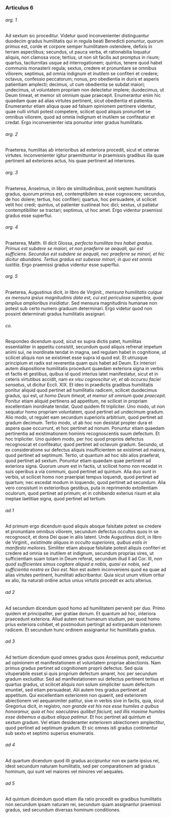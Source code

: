 ### Articulus 6

###### arg. 1
Ad sextum sic proceditur. Videtur quod inconvenienter distinguantur duodecim gradus humilitatis qui in regula beati Benedicti ponuntur, quorum primus est, corde et corpore semper humilitatem ostendere, defixis in terram aspectibus; secundus, ut pauca verba, et rationabilia loquatur aliquis, non clamosa voce; tertius, ut non sit facilis aut promptus in risum; quartus, taciturnitas usque ad interrogationem; quintus, tenere quod habet communis monasterii regula; sextus, credere et pronuntiare se omnibus viliorem; septimus, ad omnia indignum et inutilem se confiteri et credere; octavus, confessio peccatorum; nonus, pro obedientia in duris et asperis patientiam amplecti; decimus, ut cum obedientia se subdat maiori; undecimus, ut voluntatem propriam non delectetur implere; duodecimus, ut Deum timeat, et memor sit omnium quae praecepit. Enumerantur enim hic quaedam quae ad alias virtutes pertinent, sicut obedientia et patientia. Enumerantur etiam aliqua quae ad falsam opinionem pertinere videntur, quae nulli virtuti potest competere, scilicet quod aliquis pronuntiet se omnibus viliorem, quod ad omnia indignum et inutilem se confiteatur et credat. Ergo inconvenienter ista ponuntur inter gradus humilitatis.

###### arg. 2
Praeterea, humilitas ab interioribus ad exteriora procedit, sicut et ceterae virtutes. Inconvenienter igitur praemittuntur in praemissis gradibus illa quae pertinent ad exteriores actus, his quae pertinent ad interiores.

###### arg. 3
Praeterea, Anselmus, in libro de similitudinibus, ponit septem humilitatis gradus, quorum primus est, contemptibilem se esse cognoscere; secundus, de hoc dolere; tertius, hoc confiteri; quartus, hoc persuadere, ut scilicet velit hoc credi; quintus, ut patienter sustineat hoc dici; sextus, ut patiatur contemptibiliter se tractari; septimus, ut hoc amet. Ergo videntur praemissi gradus esse superflui.

###### arg. 4
Praeterea, Matth. III dicit Glossa, *perfecta humilitas tres habet gradus. Primus est subdere se maiori, et non praeferre se aequali, qui est sufficiens. Secundus est subdere se aequali, nec praeferre se minori, et hic dicitur abundans. Tertius gradus est subesse minori, in quo est omnis iustitia*. Ergo praemissi gradus videntur esse superflui.

###### arg. 5
Praeterea, Augustinus dicit, in libro de Virginit., *mensura humilitatis cuique ex mensura ipsius magnitudinis data est, cui est periculosa superbia, quae amplius amplioribus insidiatur*. Sed mensura magnitudinis humanae non potest sub certo numero graduum determinari. Ergo videtur quod non possint determinati gradus humilitatis assignari.

###### co.
Respondeo dicendum quod, sicut ex supra dictis patet, humilitas essentialiter in appetitu consistit, secundum quod aliquis refrenat impetum animi sui, ne inordinate tendat in magna, sed regulam habet in cognitione, ut scilicet aliquis non se existimet esse supra id quod est. Et utriusque principium et radix est reverentia quam quis habet ad Deum. Ex interiori autem dispositione humilitatis procedunt quaedam exteriora signa in verbis et factis et gestibus, quibus id quod interius latet manifestatur, sicut et in ceteris virtutibus accidit, nam *ex visu cognoscitur vir, et ab occursu faciei sensatus*, ut dicitur Eccli. XIX. Et ideo in praedictis gradibus humilitatis ponitur aliquid quod pertinet ad humilitatis radicem, scilicet duodecimus gradus, qui est, *ut homo Deum timeat, et memor sit omnium quae praecepit*. Ponitur etiam aliquid pertinens ad appetitum, ne scilicet in propriam excellentiam inordinate tendat. Quod quidem fit tripliciter. Uno modo, ut non sequatur homo propriam voluntatem, quod pertinet ad undecimum gradum. Alio modo, ut regulet eam secundum superioris arbitrium, quod pertinet ad gradum decimum. Tertio modo, ut ab hoc non desistat propter dura et aspera quae occurrunt, et hoc pertinet ad nonum. Ponuntur etiam quaedam pertinentia ad existimationem hominis recognoscentis suum defectum. Et hoc tripliciter. Uno quidem modo, per hoc quod proprios defectus recognoscat et confiteatur, quod pertinet ad octavum gradum. Secundo, ut ex consideratione sui defectus aliquis insufficientem se existimet ad maiora, quod pertinet ad septimum. Tertio, ut quantum ad hoc sibi alios praeferat, quod pertinet ad sextum. Ponuntur etiam quaedam quae pertinent ad exteriora signa. Quorum unum est in factis, ut scilicet homo non recedat in suis operibus a via communi, quod pertinet ad quintum. Alia duo sunt in verbis, ut scilicet homo non praeripiat tempus loquendi, quod pertinet ad quartum; nec excedat modum in loquendo, quod pertinet ad secundum. Alia vero consistunt in exterioribus gestibus, puta in reprimendo extollentiam oculorum, quod pertinet ad primum; et in cohibendo exterius risum et alia ineptae laetitiae signa, quod pertinet ad tertium.

###### ad 1
Ad primum ergo dicendum quod aliquis absque falsitate potest se credere et pronuntiare omnibus viliorem, secundum defectus occultos quos in se recognoscit, et dona Dei quae in aliis latent. Unde Augustinus dicit, in libro de Virginit., *existimate aliquos in occulto superiores, quibus estis in manifesto meliores*. Similiter etiam absque falsitate potest aliquis confiteri et credere ad omnia se inutilem et indignum, secundum proprias vires, ut sufficientiam suam totam in Deum referat, secundum illud II ad Cor. III, *non quod sufficientes simus cogitare aliquid a nobis, quasi ex nobis, sed sufficientia nostra ex Deo est*. Non est autem inconveniens quod ea quae ad alias virtutes pertinent, humilitati adscribantur. Quia sicut unum vitium oritur ex alio, ita naturali ordine actus unius virtutis procedit ex actu alterius.

###### ad 2
Ad secundum dicendum quod homo ad humilitatem pervenit per duo. Primo quidem et principaliter, per gratiae donum. Et quantum ad hoc, interiora praecedunt exteriora. Aliud autem est humanum studium, per quod homo prius exteriora cohibet, et postmodum pertingit ad extirpandum interiorem radicem. Et secundum hunc ordinem assignantur hic humilitatis gradus.

###### ad 3
Ad tertium dicendum quod omnes gradus quos Anselmus ponit, reducuntur ad opinionem et manifestationem et voluntatem propriae abiectionis. Nam primus gradus pertinet ad cognitionem proprii defectus. Sed quia vituperabile esset si quis proprium defectum amaret, hoc per secundum gradum excluditur. Sed ad manifestationem sui defectus pertinent tertius et quartus gradus, ut scilicet aliquis non solum simpliciter suum defectum enuntiet, sed etiam persuadeat. Alii autem tres gradus pertinent ad appetitum. Qui excellentiam exteriorem non quaerit, sed exteriorem abiectionem vel aequanimiter patitur, sive in verbis sive in factis, quia, sicut Gregorius dicit, in registro, *non grande est his nos esse humiles a quibus honoramur, quia et hoc saeculares quilibet faciunt, sed illis maxime humiles esse debemus a quibus aliqua patimur*. Et hoc pertinet ad quintum et sextum gradum. Vel etiam desideranter exteriorem abiectionem amplectitur, quod pertinet ad septimum gradum. Et sic omnes isti gradus continentur sub sexto et septimo superius enumeratis.

###### ad 4
Ad quartum dicendum quod illi gradus accipiuntur non ex parte ipsius rei, idest secundum naturam humilitatis, sed per comparationem ad gradus hominum, qui sunt vel maiores vel minores vel aequales.

###### ad 5
Ad quintum dicendum quod etiam illa ratio procedit ex gradibus humilitatis non secundum ipsam naturam rei, secundum quam assignantur praemissi gradus, sed secundum diversas hominum conditiones.

